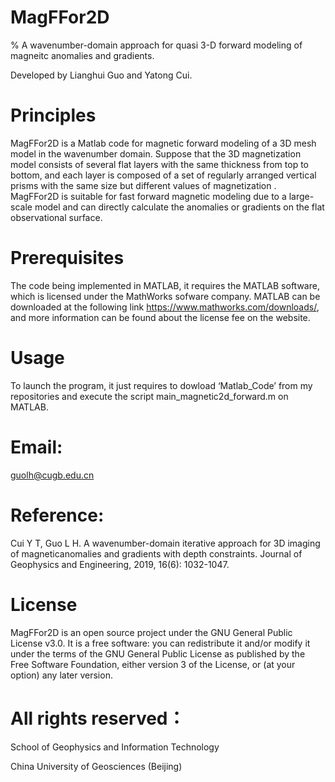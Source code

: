 # MagFFor2D

% A wavenumber-domain approach for quasi 3-D forward modeling of magneitc anomalies and gradients.

Developed by Lianghui Guo and Yatong Cui.

# Principles

MagFFor2D is a Matlab code for magnetic forward modeling of a 3D mesh model in the wavenumber domain. Suppose that the 3D magnetization model consists of several flat layers with the same thickness from top to bottom, and each layer is composed of a set of regularly arranged vertical prisms with the same size but different values of magnetization . MagFFor2D is suitable for fast forward magnetic modeling due to a large-scale model and can directly calculate the anomalies or gradients on the flat observational surface.

# Prerequisites

The code being implemented in MATLAB, it requires the MATLAB software, which is licensed under the MathWorks sofware company. MATLAB can be downloaded at the following link https://www.mathworks.com/downloads/, and more information can be found about the license fee on the website.

# Usage

To launch the program, it just requires to dowload ‘Matlab_Code’ from my repositories and execute the script main_magnetic2d_forward.m on MATLAB. 

# Email:

guolh@cugb.edu.cn

# Reference: 

Cui Y T, Guo L H. A wavenumber-domain iterative approach for 3D imaging of magneticanomalies and gradients with depth constraints. Journal of Geophysics and Engineering, 2019, 16(6): 1032-1047.

# License

MagFFor2D is an open source project under the GNU General Public License v3.0. It is a free software: you can redistribute it and/or modify it under the terms of the GNU General Public License as published by the Free Software Foundation, either version 3 of the License, or (at your option) any later version.

# All rights reserved：

School of Geophysics and Information Technology

China University of Geosciences (Beijing)
